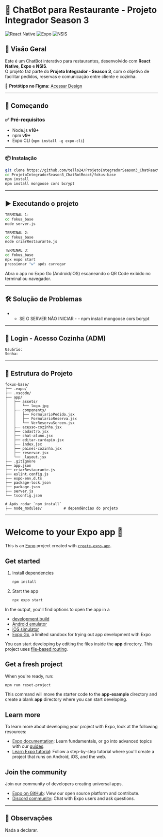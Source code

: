 # 🤖 ChatBot para Restaurante - Projeto Integrador Season 3

![React Native](https://img.shields.io/badge/React%20Native-2025-blue)
![Expo](https://img.shields.io/badge/Expo-managed-lightgrey)
![NSIS](https://img.shields.io/badge/NSIS-installer-success)

## 📌 Visão Geral

Este é um ChatBot interativo para restaurantes, desenvolvido com **React Native**, **Expo** e **NSIS**.  
O projeto faz parte do **Projeto Integrador - Season 3**, com o objetivo de facilitar pedidos, reservas e comunicação entre cliente e cozinha.

🔗 **Protótipo no Figma:** [Acessar Design](https://www.figma.com/design/fCtj8CQUTwQJYgujfegtDk/Untitled?node-id=1-2&t=tuYnPnGNzIJ9S1wH-1)

---

## 🚀 Começando

### ✅ Pré-requisitos

- Node.js **v18+**
- npm **v9+**
- Expo CLI (`npm install -g expo-cli`)

---

### 📦 Instalação

```bash
git clone https://github.com/tello24/ProjetoIntegradorSeason3_ChatReact
cd ProjetoIntegradorSeason3_ChatBotReact/fokus-base
npm install
npm install mongoose cors bcrypt
```

---

## ▶️ Executando o projeto

```bash
TERMINAL 1:
cd fokus_base
node server.js

TERMINAL 2:
cd fokus_base
node criarRestaurante.js

TERMINAL 3:
cd fokus_base
npx expo start
pressionar "w" após carregar
```

Abra o app no Expo Go (Android/iOS) escaneando o QR Code exibido no terminal ou navegador.

---

## 🛠️ Solução de Problemas

- - SE O SERVER NÃO INICIAR - - 
npm install mongoose cors bcrypt

---

## 🔐 Login - Acesso Cozinha (ADM)

```
Usuário: 
Senha: 
```

---

## 📁 Estrutura do Projeto

```
fokus-base/
├── .expo/                
├── .vscode/               
├── app/
│   ├── assets/
│   │   └── logo.jpg
│   ├── components/
│   │   ├── FormularioPedido.jsx
│   │   ├── FormularioReserva.jsx
│   │   └── VerReservaScreen.jsx
│   ├── acesso-cozinha.jsx
│   ├── cadastro.jsx
│   ├── chat-aluno.jsx
│   ├── editar-cardapio.jsx
│   ├── index.jsx
│   ├── painel-cozinha.jsx
│   ├── reservar.jsx
│   └── _layout.jsx
├── .gitignore
├── app.json
├── criarRestaurante.js
├── eslint.config.js
├── expo-env.d.ts
├── package-lock.json
├── package.json
├── server.js
└── tsconfig.json

# Após rodar `npm install`
├── node_modules/          # dependências do projeto

```

---

# Welcome to your Expo app 👋

This is an [Expo](https://expo.dev) project created with [`create-expo-app`](https://www.npmjs.com/package/create-expo-app).

## Get started

1. Install dependencies

   ```bash
   npm install
   ```

2. Start the app

   ```bash
   npx expo start
   ```

In the output, you'll find options to open the app in a

- [development build](https://docs.expo.dev/develop/development-builds/introduction/)
- [Android emulator](https://docs.expo.dev/workflow/android-studio-emulator/)
- [iOS simulator](https://docs.expo.dev/workflow/ios-simulator/)
- [Expo Go](https://expo.dev/go), a limited sandbox for trying out app development with Expo

You can start developing by editing the files inside the **app** directory. This project uses [file-based routing](https://docs.expo.dev/router/introduction).

## Get a fresh project

When you're ready, run:

```bash
npm run reset-project
```

This command will move the starter code to the **app-example** directory and create a blank **app** directory where you can start developing.

## Learn more

To learn more about developing your project with Expo, look at the following resources:

- [Expo documentation](https://docs.expo.dev/): Learn fundamentals, or go into advanced topics with our [guides](https://docs.expo.dev/guides).
- [Learn Expo tutorial](https://docs.expo.dev/tutorial/introduction/): Follow a step-by-step tutorial where you'll create a project that runs on Android, iOS, and the web.

## Join the community

Join our community of developers creating universal apps.

- [Expo on GitHub](https://github.com/expo/expo): View our open source platform and contribute.
- [Discord community](https://chat.expo.dev): Chat with Expo users and ask questions.

---

## 💬 Observações

Nada a declarar.
